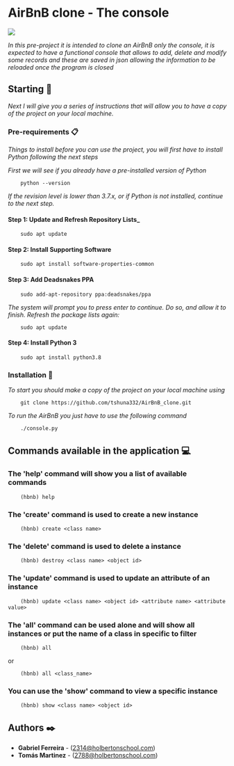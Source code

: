 # AirBnB clone - The console

<image src="img/65f4a1dd9c51265f49d0.png">

_In this pre-project it is intended to clone an AirBnB only the console, it is expected to have a functional console that allows to add, delete and modify some records and these are saved in json allowing the information to be reloaded once the program is closed_

## Starting 🚀

_Next I will give you a series of instructions that will allow you to have a copy of the project on your local machine._

### Pre-requirements 📋

_Things to install before you can use the project, you will first have to install Python following the next steps_

_First we will see if you already have a pre-installed version of Python_

```
    python --version
```

_If the revision level is lower than 3.7.x, or if Python is not installed, continue to the next step._

#### Step 1: Update and Refresh Repository Lists_

```
    sudo apt update
```

#### Step 2: Install Supporting Software

```
    sudo apt install software-properties-common
```

#### Step 3: Add Deadsnakes PPA

```
    sudo add-apt-repository ppa:deadsnakes/ppa
```
_The system will prompt you to press enter to continue. Do so, and allow it to finish. Refresh the package lists again:_

```
    sudo apt update
```

#### Step 4: Install Python 3

```
    sudo apt install python3.8
```

### Installation 🔧

_To start you should make a copy of the project on your local machine using_

```
    git clone https://github.com/tshuna332/AirBnB_clone.git
```

_To run the AirBnB you just have to use the following command_

```
    ./console.py
```

## Commands available in the application 💻


### The 'help' command will show you a list of available commands

```
    (hbnb) help
```

### The 'create' command is used to create a new instance

```
    (hbnb) create <class name>
```

### The 'delete' command is used to delete a instance

```
    (hbnb) destroy <class name> <object id>
```

### The 'update' command is used to update an attribute of an instance

```
    (hbnb) update <class name> <object id> <attribute name> <attribute value>
```

### The 'all' command can be used alone and will show all instances or put the name of a class in specific to filter

```
    (hbnb) all
```

or

```
    (hbnb) all <class_name>
```

### You can use the 'show' command to view a specific instance

```
    (hbnb) show <class name> <object id>
```

## Authors ✒️

* **Gabriel Ferreira** - (2314@holbertonschool.com)
* **Tomás Martinez** - (2788@holbertonschool.com)

